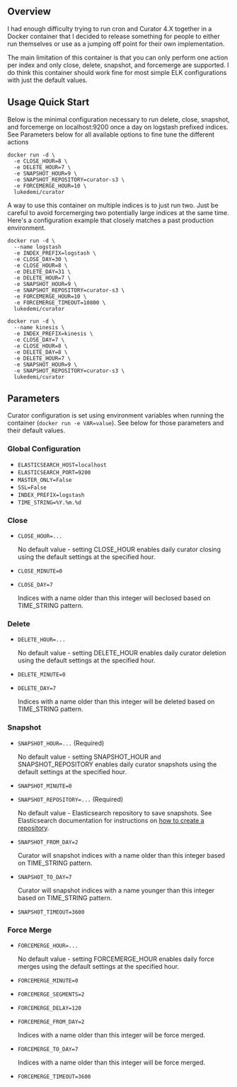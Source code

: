 ## Overview

I had enough difficulty trying to run cron and Curator 4.X together in a Docker container that I decided to release something for people to either run themselves or use as a jumping off point for their own implementation.

The main limitation of this container is that you can only perform one action per index and only close, delete, snapshot, and forcemerge are supported. I do think this container should work fine for most simple ELK configurations with just the default values.

## Usage Quick Start

Below is the minimal configuration necessary to run delete, close, snapshot, and forcemerge on localhost:9200 once a day on logstash prefixed indices. See Parameters below for all available options to fine tune the different actions

```
docker run -d \
  -e CLOSE_HOUR=8 \
  -e DELETE_HOUR=7 \
  -e SNAPSHOT_HOUR=9 \
  -e SNAPSHOT_REPOSITORY=curator-s3 \
  -e FORCEMERGE_HOUR=10 \
  lukedemi/curator
```

A way to use this container on multiple indices is to just run two. Just be careful to avoid forcemerging two potentially large indices at the same time. Here's a configuration example that closely matches a past production environment.

```
docker run -d \
  --name logstash
  -e INDEX_PREFIX=logstash \
  -e CLOSE_DAY=30 \
  -e CLOSE_HOUR=8 \
  -e DELETE_DAY=31 \
  -e DELETE_HOUR=7 \
  -e SNAPSHOT_HOUR=9 \
  -e SNAPSHOT_REPOSITORY=curator-s3 \
  -e FORCEMERGE_HOUR=10 \
  -e FORCEMERGE_TIMEOUT=10800 \
  lukedemi/curator

docker run -d \
  --name kinesis \
  -e INDEX_PREFIX=kinesis \
  -e CLOSE_DAY=7 \
  -e CLOSE_HOUR=8 \
  -e DELETE_DAY=8 \
  -e DELETE_HOUR=7 \
  -e SNAPSHOT_HOUR=9 \
  -e SNAPSHOT_REPOSITORY=curator-s3 \
  lukedemi/curator
```

## Parameters

Curator configuration is set using environment variables when running the container (`docker run -e VAR=value`). See below for those parameters and their default values.

### Global Configuration

- `ELASTICSEARCH_HOST=localhost`
- `ELASTICSEARCH_PORT=9200`
- `MASTER_ONLY=False`
- `SSL=False`
- `INDEX_PREFIX=logstash`
- `TIME_STRING=%Y.%m.%d`

### Close

- `CLOSE_HOUR=...`
 
  No default value - setting CLOSE_HOUR enables daily curator closing using the default settings at the specified hour.

- `CLOSE_MINUTE=0`
- `CLOSE_DAY=7`
 
  Indices with a name older than this integer will beclosed based on TIME_STRING pattern.

### Delete

- `DELETE_HOUR=...`
 
  No default value - setting DELETE_HOUR enables daily curator deletion using the default settings at the specified hour.

- `DELETE_MINUTE=0`
- `DELETE_DAY=7`
 
  Indices with a name older than this integer will be deleted based on TIME_STRING pattern.

### Snapshot

- `SNAPSHOT_HOUR=...` (Required)
 
  No default value - setting SNAPSHOT_HOUR and SNAPSHOT_REPOSITORY enables daily curator snapshots using the default settings at the specified hour.

- `SNAPSHOT_MINUTE=0`
- `SNAPSHOT_REPOSITORY=...` (Required)
 
  No default value - Elasticsearch repository to save snapshots. See Elasticsearch documentation for instructions on [how to create a repository](https://www.elastic.co/guide/en/elasticsearch/reference/current/modules-snapshots.html#_repositories). 
- `SNAPSHOT_FROM_DAY=2`
 
  Curator will snapshot indices with a name older than this integer based on TIME_STRING pattern.
- `SNAPSHOT_TO_DAY=7`
 
  Curator will snapshot indices with a name younger than this integer based on TIME_STRING pattern.
- `SNAPSHOT_TIMEOUT=3600`

### Force Merge

- `FORCEMERGE_HOUR=...`
 
  No default value - setting FORCEMERGE_HOUR enables daily force merges using the default settings at the specified hour.

- `FORCEMERGE_MINUTE=0`
- `FORCEMERGE_SEGMENTS=2`
- `FORCEMERGE_DELAY=120`
- `FORCEMERGE_FROM_DAY=2`
 
  Indices with a name older than this integer will be force merged.
- `FORCEMERGE_TO_DAY=7`
 
  Indices with a name older than this integer will be force merged.
- `FORCEMERGE_TIMEOUT=3600`
